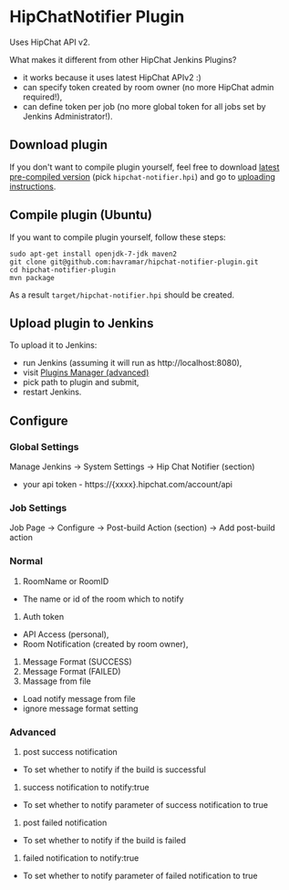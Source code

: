 # HipChatNotifier Plugin

Uses HipChat API v2.

What makes it different from other HipChat Jenkins Plugins?

* it works because it uses latest HipChat APIv2 :)
* can specify token created by room owner (no more HipChat admin required!),
* can define token per job (no more global token for all jobs set by Jenkins Administrator!).

## Download plugin

If you don't want to compile plugin yourself, feel free to download [latest pre-compiled version](https://github.com/yagince/hipchat-notifier-plugin/releases/latest) (pick `hipchat-notifier.hpi`) and go to [uploading instructions](#upload-plugin).

## Compile plugin (Ubuntu)

If you want to compile plugin yourself, follow these steps:

```
sudo apt-get install openjdk-7-jdk maven2
git clone git@github.com:havramar/hipchat-notifier-plugin.git
cd hipchat-notifier-plugin
mvn package
```

As a result `target/hipchat-notifier.hpi` should be created. 

## <a name="upload-plugin"></a> Upload plugin to Jenkins

To upload it to Jenkins:
* run Jenkins (assuming it will run as http://localhost:8080),
* visit [Plugins Manager (advanced)](http://localhost:8080/pluginManager/advanced)
* pick path to plugin and submit,
* restart Jenkins.

## Configure

### Global Settings

Manage Jenkins -> System Settings -> Hip Chat Notifier (section)
  - your api token - https://{xxxx}.hipchat.com/account/api

### Job Settings

Job Page -> Configure -> Post-build Action (section) -> Add post-build action

### Normal

1. RoomName or RoomID
  - The name or id of the room which to notify
1. Auth token
  - API Access (personal),
  - Room Notification (created by room owner),
1. Message Format (SUCCESS)
1. Message Format (FAILED)
1. Massage from file
  - Load notify message from file
  - ignore message format setting

### Advanced

1. post success notification
  - To set whether to notify if the build is successful
1. success notification to notify:true
  - To set whether to notify parameter of success notification to true
1. post failed notification
  - To set whether to notify if the build is failed
1. failed notification to notify:true
  - To set whether to notify parameter of failed notification to true
